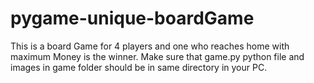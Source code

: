 # pygame-unique-boardGame
This is a board Game for 4 players and one who reaches home with maximum Money is the winner.
Make sure that game.py python file and images in game folder should be in same directory in your PC.
